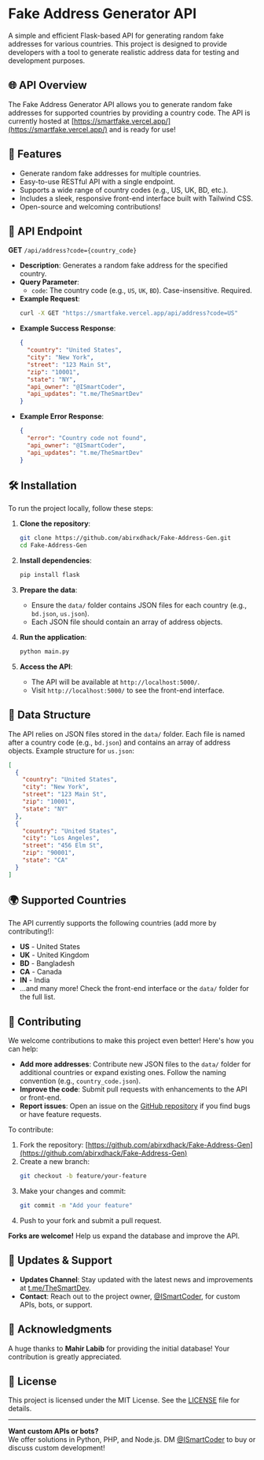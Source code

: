 

# Fake Address Generator API

A simple and efficient Flask-based API for generating random fake addresses for various countries. This project is designed to provide developers with a tool to generate realistic address data for testing and development purposes.

## 🌐 API Overview

The Fake Address Generator API allows you to generate random fake addresses for supported countries by providing a country code. The API is currently hosted at [https://smartfake.vercel.app/](https://smartfake.vercel.app/) and is ready for use!

## 🚀 Features

- Generate random fake addresses for multiple countries.
- Easy-to-use RESTful API with a single endpoint.
- Supports a wide range of country codes (e.g., US, UK, BD, etc.).
- Includes a sleek, responsive front-end interface built with Tailwind CSS.
- Open-source and welcoming contributions!

## 📡 API Endpoint

**GET** `/api/address?code={country_code}`

- **Description**: Generates a random fake address for the specified country.
- **Query Parameter**:
  - `code`: The country code (e.g., `US`, `UK`, `BD`). Case-insensitive. Required.
- **Example Request**:
  ```bash
  curl -X GET "https://smartfake.vercel.app/api/address?code=US"
  ```
- **Example Success Response**:
  ```json
  {
    "country": "United States",
    "city": "New York",
    "street": "123 Main St",
    "zip": "10001",
    "state": "NY",
    "api_owner": "@ISmartCoder",
    "api_updates": "t.me/TheSmartDev"
  }
  ```
- **Example Error Response**:
  ```json
  {
    "error": "Country code not found",
    "api_owner": "@ISmartCoder",
    "api_updates": "t.me/TheSmartDev"
  }
  ```

## 🛠️ Installation

To run the project locally, follow these steps:

1. **Clone the repository**:
   ```bash
   git clone https://github.com/abirxdhack/Fake-Address-Gen.git
   cd Fake-Address-Gen
   ```

2. **Install dependencies**:
   ```bash
   pip install flask
   ```

3. **Prepare the data**:
   - Ensure the `data/` folder contains JSON files for each country (e.g., `bd.json`, `us.json`).
   - Each JSON file should contain an array of address objects.

4. **Run the application**:
   ```bash
   python main.py
   ```

5. **Access the API**:
   - The API will be available at `http://localhost:5000/`.
   - Visit `http://localhost:5000/` to see the front-end interface.

## 📂 Data Structure

The API relies on JSON files stored in the `data/` folder. Each file is named after a country code (e.g., `bd.json`) and contains an array of address objects. Example structure for `us.json`:

```json
[
  {
    "country": "United States",
    "city": "New York",
    "street": "123 Main St",
    "zip": "10001",
    "state": "NY"
  },
  {
    "country": "United States",
    "city": "Los Angeles",
    "street": "456 Elm St",
    "zip": "90001",
    "state": "CA"
  }
]
```

## 🌍 Supported Countries

The API currently supports the following countries (add more by contributing!):

- **US** - United States
- **UK** - United Kingdom
- **BD** - Bangladesh
- **CA** - Canada
- **IN** - India
- ...and many more! Check the front-end interface or the `data/` folder for the full list.

## 🤝 Contributing

We welcome contributions to make this project even better! Here's how you can help:

- **Add more addresses**: Contribute new JSON files to the `data/` folder for additional countries or expand existing ones. Follow the naming convention (e.g., `country_code.json`).
- **Improve the code**: Submit pull requests with enhancements to the API or front-end.
- **Report issues**: Open an issue on the [GitHub repository](https://github.com/abirxdhack/Fake-Address-Gen) if you find bugs or have feature requests.

To contribute:

1. Fork the repository: [https://github.com/abirxdhack/Fake-Address-Gen](https://github.com/abirxdhack/Fake-Address-Gen)
2. Create a new branch:
   ```bash
   git checkout -b feature/your-feature
   ```
3. Make your changes and commit:
   ```bash
   git commit -m "Add your feature"
   ```
4. Push to your fork and submit a pull request.

**Forks are welcome!** Help us expand the database and improve the API.

## 📢 Updates & Support

- **Updates Channel**: Stay updated with the latest news and improvements at [t.me/TheSmartDev](https://t.me/TheSmartDev).
- **Contact**: Reach out to the project owner, [@ISmartCoder](https://t.me/ISmartCoder), for custom APIs, bots, or support.

## 🙏 Acknowledgments

A huge thanks to **Mahir Labib** for providing the initial database! Your contribution is greatly appreciated.

## 📜 License

This project is licensed under the MIT License. See the [LICENSE](LICENSE) file for details.

---

**Want custom APIs or bots?**  
We offer solutions in Python, PHP, and Node.js. DM [@ISmartCoder](https://t.me/ISmartCoder) to buy or discuss custom development!
